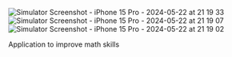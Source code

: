 ![Simulator Screenshot - iPhone 15 Pro - 2024-05-22 at 21 19 33](https://github.com/DaNiIlaIoS/MathTrainer/assets/162717935/eda71789-4137-4d9e-898a-c080536c4d7a)
![Simulator Screenshot - iPhone 15 Pro - 2024-05-22 at 21 19 07](https://github.com/DaNiIlaIoS/MathTrainer/assets/162717935/51f5fae6-c7e5-4029-a10a-ba897fe1d014)
![Simulator Screenshot - iPhone 15 Pro - 2024-05-22 at 21 19 02](https://github.com/DaNiIlaIoS/MathTrainer/assets/162717935/0d18184d-be9b-4fec-a7a4-006a2689430b)

Application to improve math skills
